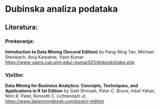 # Dubinska analiza podataka

## Literatura:
### Predavanja:
__Introduction to Data Mining (Second Edition)__
by Pang-Ning Tan, Michael Steinbach, Anuj Karpatne, Vipin Kumar  
https://www-users.cse.umn.edu/~kumar001/dmbook/index.php

### Vježbe:
__Data Mining for Business Analytics: Concepts, Techniques, and Applications in R 1st Edition__
by Galit Shmueli, Peter C. Bruce, Inbal Yahav, Nitin R. Patel, Kenneth C. Lichtendahl Jr.  
https://www.dataminingbook.com/book/r-edition
